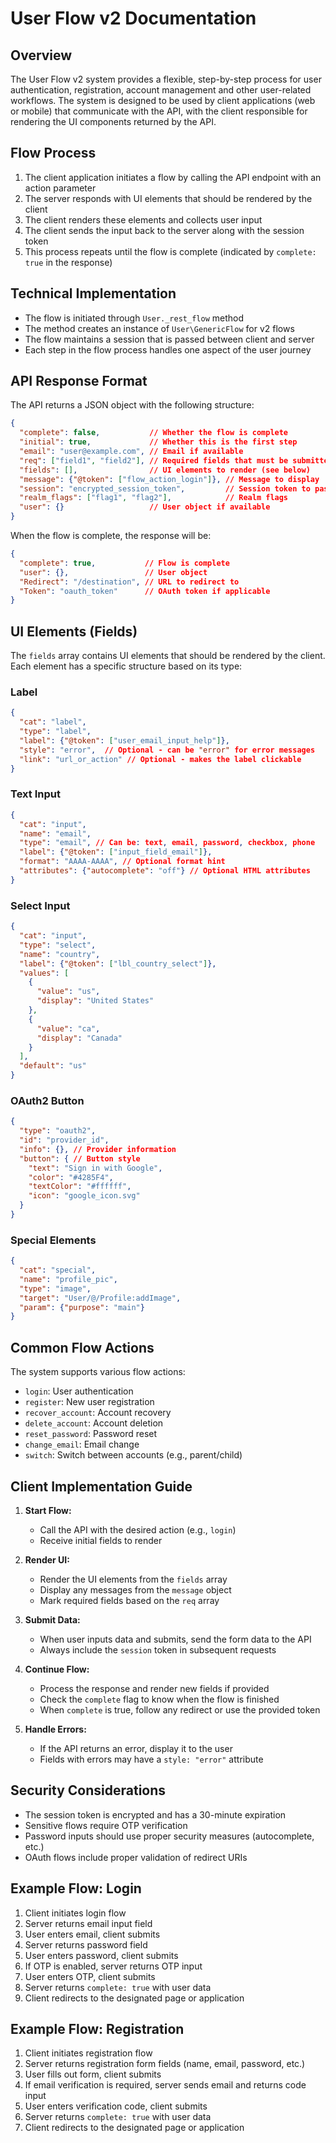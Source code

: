 # User Flow v2 Documentation

## Overview

The User Flow v2 system provides a flexible, step-by-step process for user authentication, registration, account management and other user-related workflows. The system is designed to be used by client applications (web or mobile) that communicate with the API, with the client responsible for rendering the UI components returned by the API.

## Flow Process

1. The client application initiates a flow by calling the API endpoint with an action parameter
2. The server responds with UI elements that should be rendered by the client
3. The client renders these elements and collects user input
4. The client sends the input back to the server along with the session token
5. This process repeats until the flow is complete (indicated by `complete: true` in the response)

## Technical Implementation

- The flow is initiated through `User._rest_flow` method
- The method creates an instance of `User\GenericFlow` for v2 flows
- The flow maintains a session that is passed between client and server
- Each step in the flow process handles one aspect of the user journey

## API Response Format

The API returns a JSON object with the following structure:

```json
{
  "complete": false,           // Whether the flow is complete
  "initial": true,             // Whether this is the first step
  "email": "user@example.com", // Email if available
  "req": ["field1", "field2"], // Required fields that must be submitted
  "fields": [],                // UI elements to render (see below)
  "message": {"@token": ["flow_action_login"]}, // Message to display
  "session": "encrypted_session_token",         // Session token to pass back
  "realm_flags": ["flag1", "flag2"],            // Realm flags
  "user": {}                   // User object if available
}
```

When the flow is complete, the response will be:

```json
{
  "complete": true,           // Flow is complete
  "user": {},                 // User object
  "Redirect": "/destination", // URL to redirect to
  "Token": "oauth_token"      // OAuth token if applicable
}
```

## UI Elements (Fields)

The `fields` array contains UI elements that should be rendered by the client. Each element has a specific structure based on its type:

### Label

```json
{
  "cat": "label",
  "type": "label",
  "label": {"@token": ["user_email_input_help"]},
  "style": "error",  // Optional - can be "error" for error messages
  "link": "url_or_action" // Optional - makes the label clickable
}
```

### Text Input

```json
{
  "cat": "input",
  "name": "email",
  "type": "email", // Can be: text, email, password, checkbox, phone
  "label": {"@token": ["input_field_email"]},
  "format": "AAAA-AAAA", // Optional format hint
  "attributes": {"autocomplete": "off"} // Optional HTML attributes
}
```

### Select Input

```json
{
  "cat": "input",
  "type": "select",
  "name": "country",
  "label": {"@token": ["lbl_country_select"]},
  "values": [
    {
      "value": "us",
      "display": "United States"
    },
    {
      "value": "ca",
      "display": "Canada"
    }
  ],
  "default": "us"
}
```

### OAuth2 Button

```json
{
  "type": "oauth2",
  "id": "provider_id",
  "info": {}, // Provider information
  "button": { // Button style
    "text": "Sign in with Google",
    "color": "#4285F4",
    "textColor": "#ffffff",
    "icon": "google_icon.svg"
  }
}
```

### Special Elements

```json
{
  "cat": "special",
  "name": "profile_pic",
  "type": "image",
  "target": "User/@/Profile:addImage",
  "param": {"purpose": "main"}
}
```

## Common Flow Actions

The system supports various flow actions:

- `login`: User authentication
- `register`: New user registration
- `recover_account`: Account recovery
- `delete_account`: Account deletion
- `reset_password`: Password reset
- `change_email`: Email change
- `switch`: Switch between accounts (e.g., parent/child)

## Client Implementation Guide

1. **Start Flow:**
   - Call the API with the desired action (e.g., `login`)
   - Receive initial fields to render

2. **Render UI:**
   - Render the UI elements from the `fields` array
   - Display any messages from the `message` object
   - Mark required fields based on the `req` array

3. **Submit Data:**
   - When user inputs data and submits, send the form data to the API
   - Always include the `session` token in subsequent requests

4. **Continue Flow:**
   - Process the response and render new fields if provided
   - Check the `complete` flag to know when the flow is finished
   - When `complete` is true, follow any redirect or use the provided token

5. **Handle Errors:**
   - If the API returns an error, display it to the user
   - Fields with errors may have a `style: "error"` attribute

## Security Considerations

- The session token is encrypted and has a 30-minute expiration
- Sensitive flows require OTP verification
- Password inputs should use proper security measures (autocomplete, etc.)
- OAuth flows include proper validation of redirect URIs

## Example Flow: Login

1. Client initiates login flow
2. Server returns email input field
3. User enters email, client submits
4. Server returns password field
5. User enters password, client submits
6. If OTP is enabled, server returns OTP input
7. User enters OTP, client submits
8. Server returns `complete: true` with user data
9. Client redirects to the designated page or application

## Example Flow: Registration

1. Client initiates registration flow
2. Server returns registration form fields (name, email, password, etc.)
3. User fills out form, client submits
4. If email verification is required, server sends email and returns code input
5. User enters verification code, client submits
6. Server returns `complete: true` with user data
7. Client redirects to the designated page or application